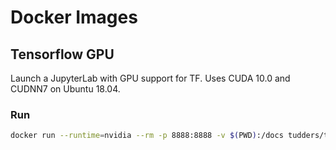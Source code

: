 # Docker Images

## Tensorflow GPU

Launch a JupyterLab with GPU support for TF.
Uses CUDA 10.0 and CUDNN7 on Ubuntu 18.04.

### Run

```bash
docker run --runtime=nvidia --rm -p 8888:8888 -v $(PWD):/docs tudders/tf_gpu
```
